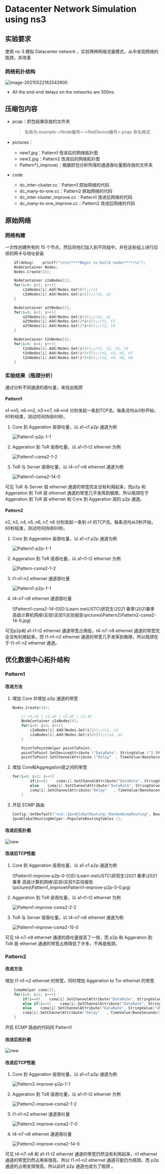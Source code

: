 # Datacenter Network Simulation using ns3

## 实验要求

使用 ns-3 模拟 Datacenter network ，实验两种网络流量模式，从中发现网络的瓶颈，并改善

### 网络拓扑结构

![image-20210522162543900](pictures\origin.png)

+ All the end-end delays on the networks are 500ns.

## 压缩包内容

+ pcap：抓包结果存放的文件夹

  > 名称为 example-<Node编号>-<NetDevice编号>.pcap 命名格式

+ pictures：

  + new1.jpg：Pattern1 改进后的网络拓扑图
  + new2.jpg：Pattern2 改进后的网络拓扑图
  + Pattern*(_improve)：根据抓包分析所得的通道吞吐量图存放的文件夹

+ code
  
  + dc_inter-cluster.cc：Pattern1 原始网络的代码
  + dc_many-to-one.cc：Pattern2 原始网络的代码
  + dc_inter-cluster_improve.cc：Pattern1 改进后网络的代码
  + dc_many-to-one_improve.cc：Pattern2 改进后网络的代码

## 原始网络
### 网络构建

一次性创建所有的 15 个节点，然后将他们加入到不同组中，并在这些组上进行后续的网卡与地址安装

```c++
    if(debug)    printf("\n\n/****Begin to build nodes****/\n");
    NodeContainer Nodes;
    Nodes.Create(15);   

    NodeContainer c2aNodes[2];
    for(i=0; i<2; i++){
        c2aNodes[i].Add(Nodes.Get(0));//c1
        c2aNodes[i].Add(Nodes.Get(i+1));//a1, a2
    }

    NodeContainer a2tNodes[2];
    for(i=0; i<2; i++){
        a2tNodes[i].Add(Nodes.Get(i+1));//a1, a2
        a2tNodes[i].Add(Nodes.Get(2*i+3));//t1, t3
        a2tNodes[i].Add(Nodes.Get(2*i+4));//t2, t4
    }

    NodeContainer t2nNodes[4];
    for(i=0; i<4; i++){
        t2nNodes[i].Add(Nodes.Get(i+3));//t1, t2, t3, t4
        t2nNodes[i].Add(Nodes.Get(i*2+7));//n1, n3, n5, n7
        t2nNodes[i].Add(Nodes.Get(i*2+8));//n2, n4, n6, n8
    }
```

### 实验结果（瓶颈分析）
通过分析不同通道的吞吐量，来找出瓶颈

#### Pattern1

n1->n5, n6->n2, n3->n7, n8->n4 分别发起一条到TCP流。每条流均从0秒开始，60秒结束，测试时间持续60秒。

1. Core 到 Aggeration 层吞吐量，以 a1-c1 p2p 通道为例

   ![Pattern1-p2p-1-1](.\pictures\Pattern1\Pattern1-p2p-0-0.jpg)

2. Aggeration 到 ToR 层吞吐量，以 a1-t1-t2 ethernet 为例

   ![Pattern1-csma2-1-2](pictures\Pattern1\Pattern1-csma2-1-1.jpg)

3. ToR 与 Server 层吞吐量，以 t4-n7-n8 ethernet 通道为例

   ![Pattern1-csma2-14-0](pictures\Pattern1\Pattern1-csma2-7-0.jpg)

可见 ToR 与 Server 层 ethernet 通道的带宽完全没有利用起来，而p2p 和 Aggeration 到 ToR 层 ethernet 通道的带宽几乎发挥到极限，所以瓶颈在于Aggeration 到 ToR 层 ethernet 和 Core 到 Aggeration 层的 p2p 通道。

#### Pattern2

n2, n3, n4, n5, n6, n7, n8 分别发起一条到 n1 的TCP流。每条流均从0秒开始，60秒结束，测试时间持续60秒。

1. Core 到 Aggeration 层吞吐量，以 a1-c1 p2p 通道为例

   ![Pattern1-p2p-1-1](pictures\Pattern2\Pattern2-p2p-0-0.jpg)

2. Aggeration 到 ToR 层吞吐量，以 a1-t1-t2 ethernet 为例

   ![Pattern-csma2-1-2](pictures\Pattern2\Pattern-csma2-1-1.jpg)

3. t1-n1-n2 ethernet 通道吞吐量

   ![Pattern1-p2p-1-1](pictures\Pattern2\Pattern2-csma2-7-0.jpg)

4. t4-n7-n8 ethernet 通道吞吐量

   ![Pattern1-csma2-14-0](D:\Learn me\USTC\研究生\2021 春季\2021春季 高级计算机网络\实验\实验1\实验报告\pictures\Pattern2\Pattern2-csma2-14-0.jpg)

可见p2p和 a1-t1-t2 ethernet 通道带宽占用低，t4-n7-n8 ethernet 通道的带宽完全没有利用起来，而 t1-n1-n2 ethernet 通道的带宽几乎发挥到极限，所以瓶颈在于 t1-n1-n2 ethernet 通道。

## 优化数据中心拓扑结构

### Pattern1

#### 改进方法

1. 增加 Core 并增加 p2p 通道的带宽

   ```c++
   Nodes.Create(16);   
   
       // c1,a1 | c1,a2 | c2,a1 | c2,a2
       NodeContainer c2aNodes[4];
       for(i=0; i<4; i++){
           c2aNodes[i].Add(Nodes.Get(i/2));//c1, c2
           c2aNodes[i].Add(Nodes.Get(i%2+2));//a1, a2
       }
   
       PointToPointHelper pointToPoint;
       pointToPoint.SetDeviceAttribute ("DataRate", StringValue ("2.5Mbps"));
       pointToPoint.SetChannelAttribute ("Delay"  , TimeValue(NanoSeconds(500)) );
   ```

2. 增加 Core和Aggregation层之间的带宽

   ```c++
   for(i=0; i<2; i++){
           if(i==0)    csma[i].SetChannelAttribute("DataRate", StringValue("2Mbps"));	// csma[0]: Aggeration to ToR
           else    csma[i].SetChannelAttribute("DataRate", StringValue("1Mbps"));	// csma[1]: ToR to Servers
           csma[i].SetChannelAttribute("Delay"   , TimeValue(NanoSeconds(500)) );
       }
   ```

3. 开启 ECMP 路由

   ```c++
   Config::SetDefault("ns3::Ipv4GlobalRouting::RandomEcmpRouting", BooleanValue(true));
   Ipv4GlobalRoutingHelper::PopulateRoutingTables ();
   ```

#### 改进后拓扑图

![new](pictures\new1.jpg)

#### 改进后TCP性能

1. Core 到 Aggeration 层吞吐量，以 a1-c1 p2p 通道为例

   ![Pattern1-improve-p2p-0-0](D:\Learn me\USTC\研究生\2021 春季\2021春季 高级计算机网络\实验\实验1\实验报告\pictures\Pattern1_improve\Pattern1-improve-p2p-0-0.jpg)

2. Aggeration 到 ToR 层吞吐量，以 a1-t1-t2 ethernet 为例

   ![Pattern1-improve-csma2-2-2](pictures\Pattern1_improve\Pattern1-improve-csma2-2-2.jpg)

3. ToR 与 Server 层吞吐量，以 t4-n7-n8 ethernet 通道为例

   ![Pattern1-improve-csma2-15-0](pictures\Pattern1_improve\Pattern1-improve-csma2-15-0.jpg)

可见 t4-n7-n8 ethernet 通道的吞吐量提高了一倍，而 p2p 和 Aggeration 到 ToR 层 ethernet 通道的带宽占用降低了许多，不再是瓶颈。

### Pattern2

#### 改进方法

增加 t1-n1-n2 ethernet 的带宽，同时增加 Aggeration to Tor ethernet 的带宽

```c++
    CsmaHelper csma[3]; 
    for(i=0; i<2; i++){
        if(i==0)    csma[i].SetChannelAttribute("DataRate", StringValue("2Mbps"));  // csma[0]: Aggeration to ToR
        else if(i==1)    csma[i].SetChannelAttribute("DataRate", StringValue("1Mbps"));	 // csma[1]: ToR to Servers
        else    csma[i].SetChannelAttribute("DataRate", StringValue("4Mbps"));  // csma[2]: ethernet for t1,n1,n2
        csma[i].SetChannelAttribute("Delay"   , TimeValue(NanoSeconds(500)) );
    }
```
开启 ECMP 路由的代码同 Pattern1

#### 改进后拓扑图

![new](pictures\new2.jpg)

#### 改进后TCP性能

1. Core 到 Aggeration 层吞吐量，以 a1-c1 p2p 通道为例

   ![Pattern2-improve-p2p-1-1](pictures\Pattern2_improve\Pattern2-improve-p2p-0-0.jpg)

2. Aggeration 到 ToR 层吞吐量，以 a1-t1-t2 ethernet 为例

   ![Pattern2-improve-csma2-1-2](pictures\Pattern2_improve\Pattern2-improve-csma2-1-1.jpg)

3. t1-n1-n2 ethernet 通道吞吐量

   ![Pattern2-improve-csma2-7-0](pictures\Pattern2_improve\Pattern2-improve-csma2-7-0.jpg)

4. t4-n7-n8 ethernet 通道吞吐量

   ![Pattern2-improve-csma2-14-0](pictures\Pattern2_improve\Pattern2-improve-csma2-14-0.jpg)

可见 t4-n7-n8 和 a1-t1-t2 ethernet 通道的带宽仍然没有利用起来，n1 ethernet 通道的带宽仍然占用率很高，所以 t1-n1-n2 ethernet 通道可能仍为瓶颈。而 p2p 通道的占用变得很高，所以此时 p2p 通道也成为了瓶颈 。

